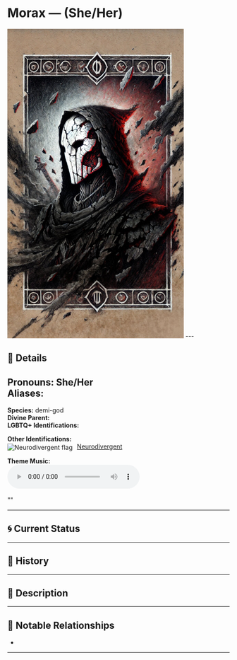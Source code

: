 # Morax — (She/Her)

<!-- Optional -->
<img src="morax.jpg" alt="Morax" width="400" />
---

## 📕 Details
**Pronouns:** She/Her  
**Aliases:**  
  -   
  
**Species:** demi-god  
**Divine Parent:**   
**LGBTQ+ Identifications:**  
    

**Other Identifications:**  
      <img src="../../flags/neurodivergent.jpg" alt="Neurodivergent flag" width="30" style="vertical-align: middle; margin-right: 6px;">
  [Neurodivergent](../../../identifiers/neurodivergent/index.md)  

**Theme Music:**  
<audio controls>
  <source src="" type="audio/mpeg">
  Your browser does not support the audio element.
</audio>

""  




---

## 🌀 Current Status


---

## 📜 History


---

## 🧠 Description


---

## 🧩 Notable Relationships
  -   

---
